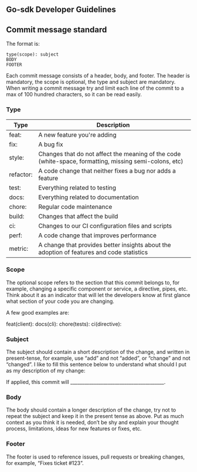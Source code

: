 ## Go-sdk Developer Guidelines

## Commit message standard

The format is:
```
type(scope): subject
BODY
FOOTER
```

Each commit message consists of a header, body, and footer. The header is mandatory, the scope is optional, the type and subject are mandatory.
When writing a commit message try and limit each line of the commit to a max of 100 hundred characters, so it can be read easily.

### Type

| Type | Description |
| ----- | ----------- |
| feat: | A new feature you're adding |
| fix: |A bug fix|
| style: | Changes that do not affect the meaning of the code (white-space, formatting, missing semi-colons, etc) |
| refactor: | A code change that neither fixes a bug nor adds a feature |
| test: | Everything related to testing |
| docs: | Everything related to documentation |
| chore: | Regular code maintenance |
| build: | Changes that affect the build |
| ci: | Changes to our CI configuration files and scripts |
| perf: | A code change that improves performance |
| metric: | A change that provides better insights about the adoption of features and code statistics |

### Scope
The optional scope refers to the section that this commit belongs to, for example, changing a specific component or service, a directive, pipes, etc.
Think about it as an indicator that will let the developers know at first glance what section of your code you are changing.

A few good examples are:

feat(client):
docs(cli):
chore(tests):
ci(directive):

### Subject
The subject should contain a short description of the change, and written in present-tense, for example, use “add” and not “added”,  or “change” and not “changed”.
I like to fill this sentence below to understand what should I put as my description of my change:

If applied, this commit will ________________________________________.

### Body
The body should contain a longer description of the change, try not to repeat the subject and keep it in the present tense as above.
Put as much context as you think it is needed, don’t be shy and explain your thought process, limitations, ideas for new features or fixes, etc.

### Footer
The footer is used to reference issues, pull requests or breaking changes, for example, “Fixes ticket #123”.